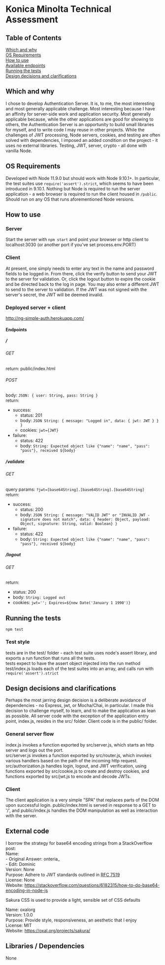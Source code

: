 # Konica Minolta Technical Assessment
## Table of Contents 
[Which and why](#which-and-why)    
[OS Requirements](#os-requirements)   
[How to use](#how-to-use)        
[Available endpoints](#endpoints)    
[Running the tests](#running-the-tests)    
[Design decisions and clarifications](#design-decisions-and-clarifications)

## Which and why    
I chose to develop Authentication Server. It is, to me, the most interesting and most generally applicable challenge. Most interesting because I have an affinity for server-side work and application security. Most generally applicable because, while the other applications are good for showing to others, the Authentication Server is an opportunity to build small libraries for myself, and to write code I may reuse in other projects. While the challenges of JWT processing, Node servers, cookies, and testing are often solved with dependencies, I imposed an added condition on the project - it uses no external libraries. Testing, JWT, server, crypto - all done with vanilla Node.    

## OS Requirements    
Developed with Node 11.9.0 but should work with Node 9.10.1+. In particular, the test suites use `require('assert').strict`, which seems to have been introduced in 9.10.1. Nothing but Node is required to run the server application - a web browser is required to run the client housed in `/public`. Should run on any OS that runs aforementioned Node versions.

## How to use
### Server
Start the server with `npm start` and point your browser or http client to localhost:3030 (or another port if you've set process.env.PORT) 

### Client 
At present, one simply needs to enter any text in the name and password fields to be logged in. From there, click the verify button to send your JWT to the server for validation. Or, click the logout button to expire the cookie and be directed back to the log in page. You may also enter a different JWT to send to the server to validation. If the JWT was not signed with the server's secret, the JWT will be deemed invalid. 

### Deployed server + client 
http://ng-simple-auth.herokuapp.com/

#### Endpoints 
##### /
###### GET    
return: public/index.html
###### POST
body: `JSON: { user: String, pass: String }`     
return:       
- success: 
  - status: 201
  - body: `JSON String: { message: "Logged in", data: { jwt: JWT } } } `
  - cookies: `jwt={JWT}`
- failure: 
  - status: 422
  - body: `String: Expected object like {"name": "name", "pass": "pass"}, received ${body}`
##### /validate
###### GET
query params: `?jwt=[base64String].[base64String].[base64String]`    
return:       
- success: 
  - status: 200
  - body: `JSON String: { message: "VALID JWT" or "INVALID JWT - signature does not match", data: { header: Object, payload: Object, signature: String, valid: Boolean} } `
- failure: 
  - status: 422
  - body: `String: Expected object like {"name": "name", "pass": "pass"}, received ${body}`

##### /logout
###### GET 
return:       
- status: 200
- body: `String: Logged out`
- cookies: `jwt=''; Expires=${new Date('January 1 1990')}`   

## Running the tests 
`npm test`

### Test style 
tests are in the test/ folder - each test suite uses node's assert library, and exports a run function that runs all the tests.     
tests expect to have the assert object injected into the run method    
test/index.js loads each of the test suites into an array, and calls run with `require('assert').strict`   


## Design decisions and clarifications    
Perhaps the most jarring design decision is a deliberate avoidance of dependencies - no Express, jwt, or Mocha/Chai, in particular. I made this decision to challenge myself, to learn, and to make the application as lean as possible. All server code with the exception of the application entry point, index.js, resides in the src/ folder. Client code is in the public/ folder.  
### General server flow
index.js invokes a function exported by src/server.js, which starts an http server and logs out the port.     
src/server.js invokes a function exported by src/router.js, which invokes various handlers based on the path of the incoming http request.    src/authorization.js handles login, logout, and JWT verification, using functions exported by src/cookie.js to create and destroy cookies, and functions exported by src/jwt.js to encode and decode JWTs.  
### Client 
The client application is a very simple "SPA" that replaces parts of the DOM upon successful login. public/index.html is served in response to a GET to '/', and public/index.js handles the DOM manipulation as well as interaction with the server. 
        
## External code    
I borrow the strategy for base64 encoding strings from a StackOverflow post:    
Name:    
    - Original Answer: onteria_     
    - Edit: Dominic    
Version: None    
Purpose: Adhere to JWT standards outlined in [RFC 7519](https://tools.ietf.org/html/rfc7519)    
License: None    
Website: https://stackoverflow.com/questions/6182315/how-to-do-base64-encoding-in-node-js    

Sakura CSS is used to provide a light, sensible set of CSS defaults

Name: oxalorg    
Version: 1.0.0    
Purpose: Provide style, responsiveness, an aesthetic that I enjoy  
License: MIT    
Website: https://oxal.org/projects/sakura/  

## Libraries / Dependencies 
None

